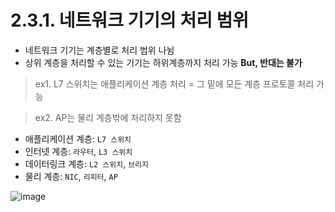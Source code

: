 # 2.3.1. 네트워크 기기의 처리 범위

- 네트워크 기기는 계층별로 처리 범위 나뉨
- 상위 계층을 처리할 수 있는 기기는 하위계층까지 처리 가능 __But, 반대는 불가__

> ex1. L7 스위치는 애플리케이션 계층 처리 = 그 밑에 모든 계층 프로토콜 처리 가능

> ex2. AP는 물리 계층밖에 처리하지 못함

- 애플리케이션 계층: `L7 스위치`
- 인터넷 계층: `라우터`, `L3 스위치`
- 데이터링크 계층: `L2 스위치`, `브리지`
- 물리 계층: `NIC`, `리피터`, `AP`

![image](https://user-images.githubusercontent.com/89024993/192353071-be49bc3a-d4ea-452d-8efa-37fd594f0685.png)
